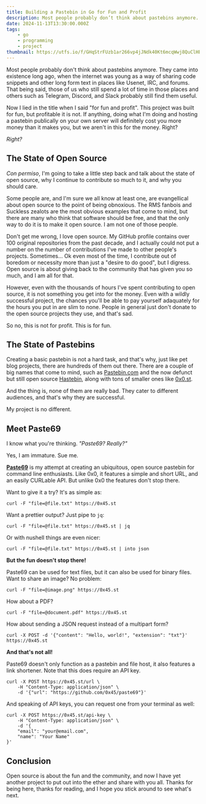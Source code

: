```yaml
---
title: Building a Pastebin in Go for Fun and Profit
description: Most people probably don’t think about pastebins anymore. They came into existence long ago, when the internet was young as a way of sharing code snippets and other long form text in places like Usenet, IRC, and forums. That being said, those of us...
date: 2024-11-13T13:30:00.000Z
tags:
    - go
    - programming
    - project
thumbnail: https://utfs.io/f/GHqStrFUzb1ar266vp4jJNdk40Kt6mcqWwj8QuClHEFbMGav
---
```


Most people probably don't think about pastebins anymore. They came into existence long ago, when the internet was young as a way of sharing code snippets and other long form text in places like Usenet, IRC, and forums. That being said, those of us who still spend a lot of time in those places and others such as Telegram, Discord, and Slack probably still find them useful.

Now I lied in the title when I said "for fun and profit". This project was built for fun, but profitable it is not. If anything, doing what I'm doing and hosting a pastebin publically on your own server will definitely cost you more money than it makes you, but we aren't in this for the money. Right?

_Right?_

## The State of Open Source

_Con permiso_, I'm going to take a little step back and talk about the state of open source, why I continue to contribute so much to it, and why you should care.

Some people are, and I'm sure we all know at least one, are evangellical about open source to the point of being obnoxious. The RMS fanbois and Suckless zealots are the most obvious examples that come to mind, but there are many who think that software should be free, and that the only way to do it is to make it open source. I am not one of those people.

Don't get me wrong, I love open source. My GitHub profile contains over 100 original repositories from the past decade, and I actually could not put a number on the number of contributions I've made to other people's projects. Sometimes... Ok even most of the time, I contribute out of boredom or necessity more than just a "desire to do good", but I digress. Open source is about giving back to the community that has given you so much, and I am all for that.

However, even with the thousands of hours I've spent contributing to open source, it is not something you get into for the money. Even with a wildly successful project, the chances you'll be able to pay yourself adaquately for the hours you put in are slim to none. People in general just don't donate to the open source projects they use, and that's sad.

So no, this is not for profit. This is for fun.

## The State of Pastebins

Creating a basic pastebin is not a hard task, and that's why, just like pet blog projects, there are hundreds of them out there. There are a couple of big names that come to mind, such as [Pastebin.com](https://pastebin.com) and the now defunct but still open source [Hastebin](https://github.com/seejohnrun/haste-server), along with tons of smaller ones like [0x0.st](https://0x0.st).

And the thing is, none of them are really bad. They cater to different audiences, and that's why they are successful.

My project is no different.

## Meet Paste69

I know what you're thinking. _"Paste69? Really?"_

Yes, I am immature. Sue me.

**[Paste69](https://0x45.st)** is my attempt at creating an ubiquitous, open source pastebin for command line enthusiasts. Like 0x0, it features a simple and short URL, and an easily CURLable API. But unlike 0x0 the features don't stop there.

Want to give it a try? It's as simple as:

```shell
curl -F "file=@file.txt" https://0x45.st
```

Want a prettier output? Just pipe to `jq`:

```shell
curl -F "file=@file.txt" https://0x45.st | jq
```

Or with nushell things are even nicer:

```shell
curl -F "file=@file.txt" https://0x45.st | into json
```

**But the fun doesn't stop there!**

Paste69 can be used for text files, but it can also be used for binary files. Want to share an image? No problem:

```shell
curl -F "file=@image.png" https://0x45.st
```

How about a PDF?

```shell
curl -F "file=@document.pdf" https://0x45.st
```

How about sending a JSON request instead of a multipart form?

```shell
curl -X POST -d '{"content": "Hello, world!", "extension": "txt"}' https://0x45.st
```

**And that's not all!**

Paste69 doesn't only function as a pastebin and file host, it also features a link shortener. Note that this does require an API key.

```shell
curl -X POST https://0x45.st/url \
    -H "Content-Type: application/json" \
    -d '{"url": "https://github.com/0x45/paste69"}'
```

And speaking of API keys, you can request one from your terminal as well:

```shell
curl -X POST https://0x45.st/api-key \
    -H "Content-Type: application/json" \
    -d '{
    "email": "your@email.com",
    "name": "Your Name"
}'
```

## Conclusion

Open source is about the fun and the community, and now I have yet another project to put out into the ether and share with you all. Thanks for being here, thanks for reading, and I hope you stick around to see what's next.